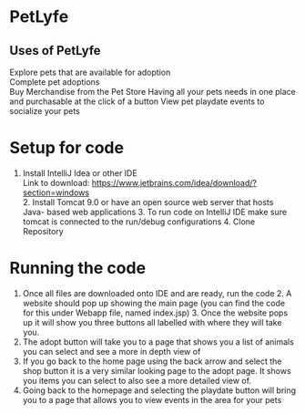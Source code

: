 # PetLyfe
## Uses of PetLyfe
Explore pets that are available for adoption                                                                 
Complete pet adoptions                                                                                             
                                                                                                                  Buy Merchandise from the Pet Store
                                                                                                               Having all your pets needs in one place and purchasable at the click of a button
                                                                                                                 View pet playdate events to socialize your pets

# Setup for code
1. Install IntelliJ Idea or other IDE                                                                                                                  
Link to download: https://www.jetbrains.com/idea/download/?section=windows        
                                                                                                                  2. Install Tomcat 9.0 or have an open source web server that hosts Java- based web applications 
                                                                                                                  3. To run code on IntelliJ IDE make sure tomcat is connected to the run/debug configurations 
                                                                                                                  4. Clone Repository 
# Running the code
1. Once all files are downloaded onto IDE and are ready, run the code
                                                                                                                   2. A website should pop up showing the main page (you can find the code for this under Webapp file, named index.jsp)
                                                                                                                   3. Once the website pops up it will show you three buttons all labelled with where they will take you.
4. The adopt button will take you to a page that shows you a list of animals you can select and see a more in depth view of
5. If you go back to the home page using the back arrow and select the shop button it is a very similar looking page to the adopt page. It shows you items you can select to also see a more detailed view of.
6. Going back to the homepage and selecting the playdate button will bring you to a page that allows you to view events in the area for your pets
